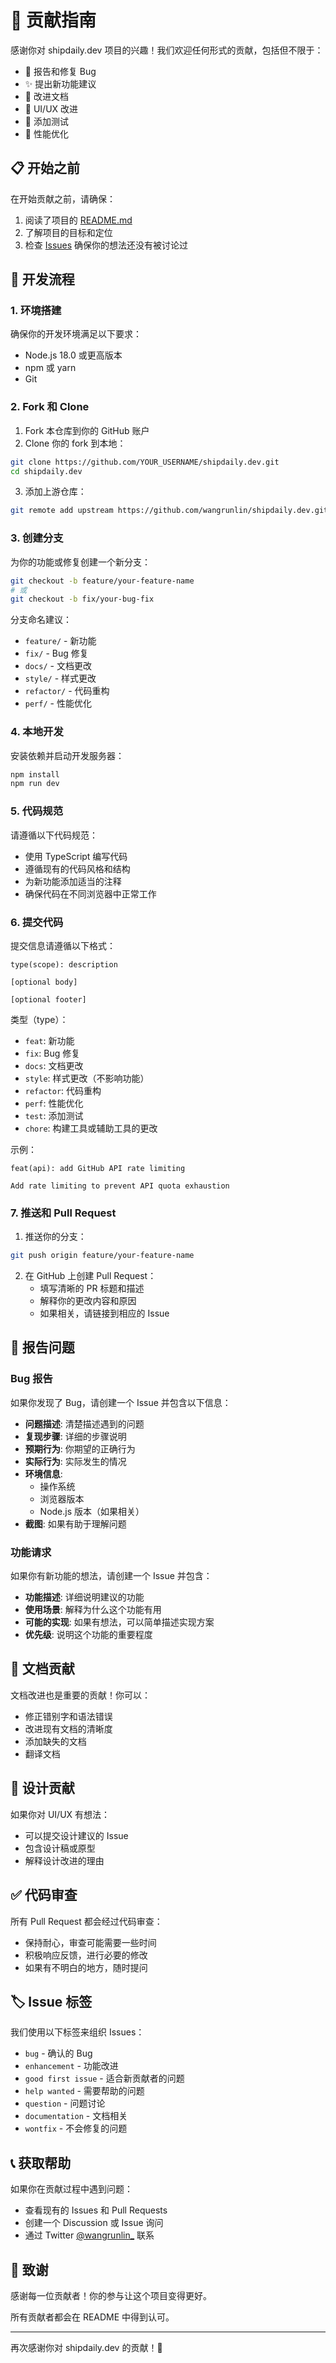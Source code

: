 # 🤝 贡献指南

感谢你对 shipdaily.dev 项目的兴趣！我们欢迎任何形式的贡献，包括但不限于：

- 🐛 报告和修复 Bug
- ✨ 提出新功能建议
- 📝 改进文档
- 🎨 UI/UX 改进
- 🧪 添加测试
- 🔧 性能优化

## 📋 开始之前

在开始贡献之前，请确保：

1. 阅读了项目的 [README.md](README.md) 
2. 了解项目的目标和定位
3. 检查 [Issues](https://github.com/wangrunlin/shipdaily.dev/issues) 确保你的想法还没有被讨论过

## 🚀 开发流程

### 1. 环境搭建

确保你的开发环境满足以下要求：

- Node.js 18.0 或更高版本
- npm 或 yarn
- Git

### 2. Fork 和 Clone

1. Fork 本仓库到你的 GitHub 账户
2. Clone 你的 fork 到本地：

```bash
git clone https://github.com/YOUR_USERNAME/shipdaily.dev.git
cd shipdaily.dev
```

3. 添加上游仓库：

```bash
git remote add upstream https://github.com/wangrunlin/shipdaily.dev.git
```

### 3. 创建分支

为你的功能或修复创建一个新分支：

```bash
git checkout -b feature/your-feature-name
# 或
git checkout -b fix/your-bug-fix
```

分支命名建议：
- `feature/` - 新功能
- `fix/` - Bug 修复
- `docs/` - 文档更改
- `style/` - 样式更改
- `refactor/` - 代码重构
- `perf/` - 性能优化

### 4. 本地开发

安装依赖并启动开发服务器：

```bash
npm install
npm run dev
```

### 5. 代码规范

请遵循以下代码规范：

- 使用 TypeScript 编写代码
- 遵循现有的代码风格和结构
- 为新功能添加适当的注释
- 确保代码在不同浏览器中正常工作

### 6. 提交代码

提交信息请遵循以下格式：

```
type(scope): description

[optional body]

[optional footer]
```

类型（type）：
- `feat`: 新功能
- `fix`: Bug 修复
- `docs`: 文档更改
- `style`: 样式更改（不影响功能）
- `refactor`: 代码重构
- `perf`: 性能优化
- `test`: 添加测试
- `chore`: 构建工具或辅助工具的更改

示例：
```
feat(api): add GitHub API rate limiting

Add rate limiting to prevent API quota exhaustion
```

### 7. 推送和 Pull Request

1. 推送你的分支：

```bash
git push origin feature/your-feature-name
```

2. 在 GitHub 上创建 Pull Request：
   - 填写清晰的 PR 标题和描述
   - 解释你的更改内容和原因
   - 如果相关，请链接到相应的 Issue

## 🐛 报告问题

### Bug 报告

如果你发现了 Bug，请创建一个 Issue 并包含以下信息：

- **问题描述**: 清楚描述遇到的问题
- **复现步骤**: 详细的步骤说明
- **预期行为**: 你期望的正确行为
- **实际行为**: 实际发生的情况
- **环境信息**: 
  - 操作系统
  - 浏览器版本
  - Node.js 版本（如果相关）
- **截图**: 如果有助于理解问题

### 功能请求

如果你有新功能的想法，请创建一个 Issue 并包含：

- **功能描述**: 详细说明建议的功能
- **使用场景**: 解释为什么这个功能有用
- **可能的实现**: 如果有想法，可以简单描述实现方案
- **优先级**: 说明这个功能的重要程度

## 📝 文档贡献

文档改进也是重要的贡献！你可以：

- 修正错别字和语法错误
- 改进现有文档的清晰度
- 添加缺失的文档
- 翻译文档

## 🎨 设计贡献

如果你对 UI/UX 有想法：

- 可以提交设计建议的 Issue
- 包含设计稿或原型
- 解释设计改进的理由

## ✅ 代码审查

所有 Pull Request 都会经过代码审查：

- 保持耐心，审查可能需要一些时间
- 积极响应反馈，进行必要的修改
- 如果有不明白的地方，随时提问

## 🏷️ Issue 标签

我们使用以下标签来组织 Issues：

- `bug` - 确认的 Bug
- `enhancement` - 功能改进
- `good first issue` - 适合新贡献者的问题  
- `help wanted` - 需要帮助的问题
- `question` - 问题讨论
- `documentation` - 文档相关
- `wontfix` - 不会修复的问题

## 📞 获取帮助

如果你在贡献过程中遇到问题：

- 查看现有的 Issues 和 Pull Requests
- 创建一个 Discussion 或 Issue 询问
- 通过 Twitter [@wangrunlin_](https://twitter.com/wangrunlin_) 联系

## 🎉 致谢

感谢每一位贡献者！你的参与让这个项目变得更好。

所有贡献者都会在 README 中得到认可。

---

再次感谢你对 shipdaily.dev 的贡献！🚢